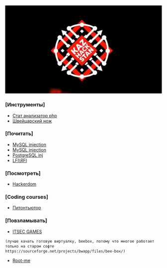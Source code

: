 ![KazHackStan](https://github.com/Zulbukharov/KazHackStan_References/blob/master/img/download.jpeg "1")

### [Инструменты]
* [Стат анализатор php](http://rips-scanner.sourceforge.net/)
* [Швейцарский нож](https://portswigger.net/burp)

### [Почитать]
* [MySQL injection](https://rdot.org/forum/showthread.php?t=124)
* [MySQL injection](https://rdot.org/forum/showthread.php?t=826)
* [PostgreSQL inj](https://rdot.org/forum/showthread.php?t=24)
* [LFI\RFI](https://rdot.org/forum/showthread.php?t=343)

### [Посмотреть]
* [Hackerdom](https://www.youtube.com/user/h4ckerdom/)

### [Coding courses]
* [Питонтьютор](http://pythontutor.ru/)

### [Повзламывать]
* [ITSEC GAMES](http://www.itsecgames.com/) 
```
(лучше качать готовую виртуалку, beebox, потому что многое работает только на старом софте https://sourceforge.net/projects/bwapp/files/bee-box/)
```
* [Root-me](https://root-me.org)
